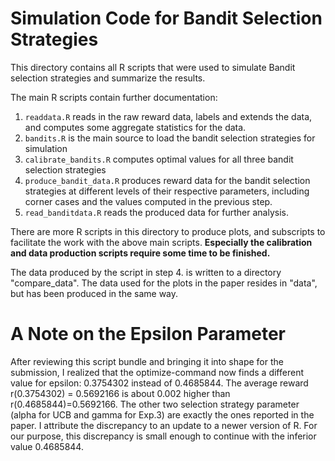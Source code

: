 # Simulation Code for Bandit Selection Strategies

This directory contains all R scripts that were used
to simulate Bandit selection strategies and summarize
the results.

The main R scripts contain further documentation:

1. `readdata.R` reads in the raw reward data, labels and extends the data, and computes some aggregate statistics for the data.
2. `bandits.R` is the main source to load the bandit selection strategies for simulation
3. `calibrate_bandits.R` computes optimal values for all three bandit selection strategies
4. `produce_bandit_data.R` produces reward data for the bandit selection strategies at different levels of their respective parameters, including corner cases and the values computed in the previous step.
5. `read_banditdata.R` reads the produced data for further analysis.

There are more R scripts in this directory to produce plots, and subscripts to facilitate the work with the above main scripts.
**Especially the calibration and data production scripts require some time to be finished.**

The data produced by the script in step 4. is written to a directory "compare_data".
The data used for the plots in the paper resides in "data", but has been produced
in the same way.

# A Note on the Epsilon Parameter

After reviewing this script bundle and bringing it into shape for the submission, I realized that the optimize-command now finds a different value for epsilon:
0.3754302 instead of 0.4685844. The average reward r(0.3754302) = 0.5692166 is
about 0.002 higher than r(0.4685844)=0.5692166.
The other two selection strategy parameter (alpha for UCB and gamma for Exp.3) are
exactly the ones reported in the paper. I attribute the discrepancy to
an update to a newer version of R.
For our purpose, this discrepancy is small enough to continue with the inferior value
0.4685844.